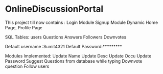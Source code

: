 # OnlineDiscussionPortal
This project till now contains :
  Login Module
  Signup Module
  Dynamic Home Page, Profile Page
  
  
  
  SQL Tables:
  users
  Questions
  Answers
  Followers
  Downvotes
  
  
  
  Default username :Sumit4321
  Default Password:*********
  
  
  Modules Implemented:
    Update Name
    Update Desc
    Update Occu
    Update Password
    Suggest Questions from database while typing
    Downvote question
    Follow users
    
    
